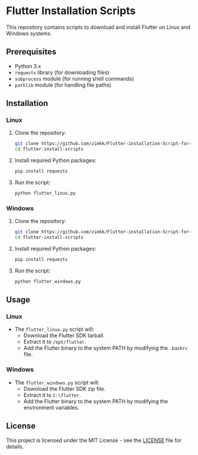 # Flutter Installation Scripts

This repository contains scripts to download and install Flutter on Linux and Windows systems.

## Prerequisites

- Python 3.x
- `requests` library (for downloading files)
- `subprocess` module (for running shell commands)
- `pathlib` module (for handling file paths)

## Installation

### Linux

1. Clone the repository:
    ```sh
    git clone https://github.com/zimkk/Flutter-installation-Script-for-Windows-Linux.git
    cd flutter-install-scripts
    ```

2. Install required Python packages:
    ```sh
    pip install requests
    ```

3. Run the script:
    ```sh
    python flutter_linux.py
    ```

### Windows

1. Clone the repository:
    ```sh
    git clone https://github.com/zimkk/Flutter-installation-Script-for-Windows-Linux.git
    cd flutter-install-scripts
    ```

2. Install required Python packages:
    ```sh
    pip install requests
    ```

3. Run the script:
    ```sh
    python flutter_windows.py
    ```

## Usage

### Linux

- The `flutter_linux.py` script will:
  - Download the Flutter SDK tarball.
  - Extract it to `/opt/flutter`.
  - Add the Flutter binary to the system PATH by modifying the `.bashrc` file.

### Windows

- The `flutter_windows.py` script will:
  - Download the Flutter SDK zip file.
  - Extract it to `C:\flutter`.
  - Add the Flutter binary to the system PATH by modifying the environment variables.

## License

This project is licensed under the MIT License - see the [LICENSE](LICENSE) file for details.

